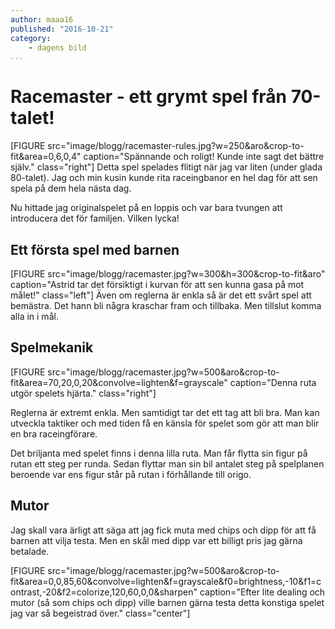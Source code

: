 ```yaml
---
author: maaa16
published: "2016-10-21"
category:
    - dagens bild
...
```


Racemaster - ett grymt spel från 70-talet!
==============================================

[FIGURE src="image/blogg/racemaster-rules.jpg?w=250&aro&crop-to-fit&area=0,6,0,4" caption="Spännande och roligt! Kunde inte sagt det bättre själv." class="right"]
Detta spel spelades flitigt när jag var liten (under glada 80-talet). Jag och min kusin kunde rita raceingbanor en hel dag för att sen spela på dem hela nästa dag.

Nu hittade jag originalspelet på en loppis och var bara tvungen att introducera det för familjen. Vilken lycka!

Ett första spel med barnen
----------------------------

[FIGURE src="image/blogg/racemaster.jpg?w=300&h=300&crop-to-fit&aro" caption="Astrid tar det försiktigt i kurvan för att sen kunna gasa på mot målet!" class="left"]
Även om reglerna är enkla så är det ett svårt spel att bemästra. Det hann bli några kraschar fram och tillbaka. Men tillslut komma alla in i mål.

Spelmekanik
-----------
[FIGURE src="image/blogg/racemaster.jpg?w=500&aro&crop-to-fit&area=70,20,0,20&convolve=lighten&f=grayscale" caption="Denna ruta utgör spelets hjärta." class="right"]

Reglerna är extremt enkla. Men samtidigt tar det ett tag att bli bra. Man kan utveckla taktiker och med tiden få en känsla för spelet som gör att man blir en bra raceingförare.

Det briljanta med spelet finns i denna lilla ruta. Man får flytta sin figur på rutan ett steg per runda. Sedan flyttar man sin bil antalet steg på spelplanen beroende var ens figur står på rutan i förhållande till origo.

Mutor
-----------

Jag skall vara ärligt att säga att jag fick muta med chips och dipp för att få barnen att vilja testa. Men en skål med dipp var ett billigt pris jag gärna betalade.

[FIGURE src="image/blogg/racemaster.jpg?w=500&aro&crop-to-fit&area=0,0,85,60&convolve=lighten&f=grayscale&f0=brightness,-10&f1=contrast,-20&f2=colorize,120,60,0,0&sharpen" caption="Efter lite dealing och mutor (så som chips och dipp) ville barnen gärna testa detta konstiga spelet jag var så begeistrad över." class="center"]
